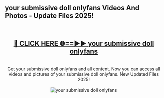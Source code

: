 <h2>your submissive doll onlyfans Videos And Photos - Update Files 2025!</h2>
<br>
<div align="center">
<h2><a href="https://linkcuts.com/hfmhzwbr" rel="nofollow">🔴 CLICK HERE 🌐==►► your submissive doll onlyfans</a></h2>
<br>
Get your submissive doll onlyfans and all content. Now you can access all videos and pictures of your submissive doll onlyfans. New Updated Files 2025!
<br>
<br>
<a href="https://linkcuts.com/hfmhzwbr" rel="nofollow" data-target="animated-image.originalLink"><img src="https://i.ibb.co.com/WyWwxjT/player-gif2.gif" alt="your submissive doll onlyfans" style="max-width: 100%; display: inline-block;" data-target="animated-image.originalImage"></a>
</div>
<br>